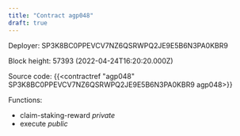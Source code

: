 ```yaml
---
title: "Contract agp048"
draft: true
---
```

Deployer: SP3K8BC0PPEVCV7NZ6QSRWPQ2JE9E5B6N3PA0KBR9


 



Block height: 57393 (2022-04-24T16:20:20.000Z)

Source code: {{<contractref "agp048" SP3K8BC0PPEVCV7NZ6QSRWPQ2JE9E5B6N3PA0KBR9 agp048>}}

Functions:

* claim-staking-reward _private_
* execute _public_
